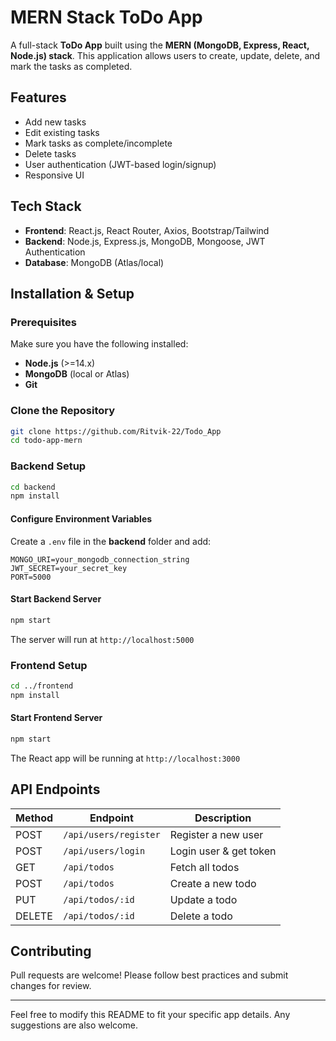 # MERN Stack ToDo App

A full-stack **ToDo App** built using the **MERN (MongoDB, Express, React, Node.js) stack**. This application allows users to create, update, delete, and mark the tasks as completed.

## Features
- Add new tasks
- Edit existing tasks
- Mark tasks as complete/incomplete
- Delete tasks
- User authentication (JWT-based login/signup)
- Responsive UI

## Tech Stack
- **Frontend**: React.js, React Router, Axios, Bootstrap/Tailwind
- **Backend**: Node.js, Express.js, MongoDB, Mongoose, JWT Authentication
- **Database**: MongoDB (Atlas/local)

## Installation & Setup

### Prerequisites
Make sure you have the following installed:
- **Node.js** (>=14.x)
- **MongoDB** (local or Atlas)
- **Git**

### Clone the Repository
```sh
git clone https://github.com/Ritvik-22/Todo_App
cd todo-app-mern
```

### Backend Setup
```sh
cd backend
npm install
```

#### Configure Environment Variables
Create a `.env` file in the **backend** folder and add:
```
MONGO_URI=your_mongodb_connection_string
JWT_SECRET=your_secret_key
PORT=5000
```

#### Start Backend Server
```sh
npm start
```
The server will run at `http://localhost:5000`

### Frontend Setup
```sh
cd ../frontend
npm install
```

#### Start Frontend Server
```sh
npm start
```
The React app will be running at `http://localhost:3000`

## API Endpoints
| Method | Endpoint | Description |
|--------|----------|-------------|
| POST   | `/api/users/register` | Register a new user |
| POST   | `/api/users/login` | Login user & get token |
| GET    | `/api/todos` | Fetch all todos |
| POST   | `/api/todos` | Create a new todo |
| PUT    | `/api/todos/:id` | Update a todo |
| DELETE | `/api/todos/:id` | Delete a todo |


## Contributing
Pull requests are welcome! Please follow best practices and submit changes for review.

---
Feel free to modify this README to fit your specific app details.
Any suggestions are also welcome.


